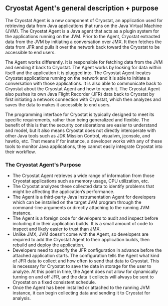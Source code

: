 ## Cryostat Agent's general description + purpose

The Cryostat Agent is a new component of Cryostat, an application used for retrieving data from Java applications that runs on the Java Virtual Machine (JVM). The Cryostat Agent is a Java agent that acts as a plugin system for the applications running on the JVM. Prior to the Agent, Cryostat extracted data from the JVM by initiating a conversation over JMX. It then fetches the data from JFR and pulls it over the network back toward the Cryostat to be accessible to end users.

The Agent works differently. It is responsible for fetching data from the JVM and sending it back to Cryostat. The Agent works by looking for data within itself and the application it is plugged into. The Cryostat Agent locates Cryostat applications running on the network and it is able to initiate a conversation with those applications. It is also able to communicate back to Cryostat about the Cryostat Agent and how to reach it. The Cryostat Agent also pushes its own Java Flight Recorder (JFR) data back to Cryostat by first initiating a network connection with Cryostat, which then analyzes and saves the data to makes it accessible to end users.   

The programming interface for Cryostat is typically designed to meet its specific requirements, rather than being generalized and flexible. The benefit of this is that the security considerations are easier to understand and model, but it also means Cryostat does not directly interoperate with other Java tools such as JDK Mission Control, visualvm, jconsole, and hawtio, etc. That means if for instance, a developer works with any of these tools to monitor Java applications, they cannot easily integrate Cryostat into their workflow.  

### The Cryostat Agent's Purpose

* The Cryostat Agent retrieves a wide range of information from those Cryostat applications such as memory usage, CPU utilization, etc. 
* The Cryostat analyzes these collected data to identify problems that might be affecting the application’s performance.
* The Agent is a third-party Java Instrumentation Agent for developers which can be installed on the target JVM program through the command-line arguments or directly attaching to the running JVM instance.
* The Agent is a foreign code for developers to audit and inspect before including it in their application builds. It is a small amount of code to inspect and likely easier to trust than JMX.
* Unlike JMX, JVM doesn’t come with the Agent, so developers are required to add the Cryostat Agent to their application builds, then rebuild and deploy the application. 
* Developers need to specify the JFR configuration in advance before the attached application starts. The configuration tells the Agent what kind of JFR data to collect and how often to send that data to Cryostat. This is necessary for Cryostat to save the data in storage for the user to analyze. At this point in time, the Agent does not allow for dynamically turning on and off JFR, and the data it collects will always be sent to Cryostat on a fixed consistent schedule.
* Once the Agent has been installed or attached to the running JVM instance, it can begin collecting data and sending it to Cryostat for analysis. 
